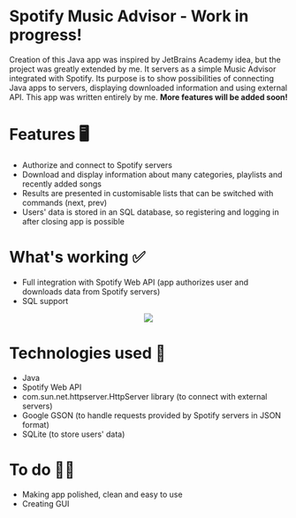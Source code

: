 # Spotify Music Advisor - Work in progress!

Creation of this Java app was inspired by JetBrains Academy idea, but the project was greatly extended by me. It servers as a simple Music Advisor integrated with Spotify. Its purpose is to show possibilities of connecting Java apps to servers, displaying downloaded information and using external API. This app was written entirely by me. **More features will be added soon!**

# Features 🖥

- Authorize and connect to Spotify servers
- Download and display information about many categories, playlists and recently added songs
- Results are presented in customisable lists that can be switched with commands (next, prev)
- Users' data is stored in an SQL database, so registering and logging in after closing app is possible

# What's working ✅

- Full integration with Spotify Web API (app authorizes user and downloads data from Spotify servers)
- SQL support

<p align="center">
  <img src="https://i.imgur.com/0SjVwSl.png">
</p>

# Technologies used 🔧

- Java
- Spotify Web API
- com.sun.net.httpserver.HttpServer library (to connect with external servers)
- Google GSON (to handle requests provided by Spotify servers in JSON format)
- SQLite (to store users' data)

# To do 👨‍💻

- Making app polished, clean and easy to use
- Creating GUI

